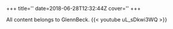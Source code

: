 +++
title=''
date=2018-06-28T12:32:44Z
cover=''
+++

All content belongs to GlennBeck.
{{< youtube uL_sDkwi3WQ >}}
